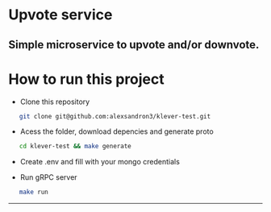 # Upvote service

Simple microservice to upvote and/or downvote.
---
# How to run this project

- Clone this repository

```bash
   git clone git@github.com:alexsandron3/klever-test.git
```

- Acess the folder, download depencies and generate proto 

```bash
   cd klever-test && make generate
```

- Create .env and fill with your mongo credentials

- Run gRPC server

```bash
   make run
```

---